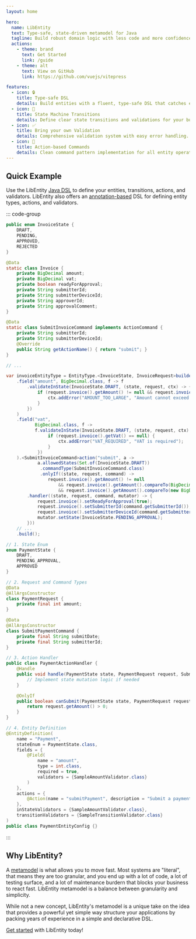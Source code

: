 ```yaml
---
layout: home

hero:
  name: LibEntity
  text: Type-safe, state-driven metamodel for Java
  tagline: Build robust domain logic with less code and more confidence.
  actions:
    - theme: brand
      text: Get Started
      link: /guide
    - theme: alt
      text: View on GitHub
      link: https://github.com/vuejs/vitepress

features:
  - icon: 🔒
    title: Type-safe DSL
    details: Build entities with a fluent, type-safe DSL that catches errors at compile time
  - icon: 🔄
    title: State Machine Transitions
    details: Define clear state transitions and validations for your business entities
  - icon: ✅
    title: Bring your own Validation
    details: Comprehensive validation system with easy error handling. Or use our [Decision](/integrations/decision/) integration.
  - icon: 🎯
    title: Action-based Commands
    details: Clean command pattern implementation for all entity operations
---
```


## Quick Example

Use the LibEntity [Java DSL](/concepts/) to define your entities, transitions, actions, and validators. LibEntity also offers an [annotation-based](/integrations/annotations/) DSL for defining entity types, actions, and validators.


::: code-group

```java [JavaDsl.java]
public enum InvoiceState {
    DRAFT,
    PENDING,
    APPROVED,
    REJECTED
}

@Data
static class Invoice {
    private BigDecimal amount;
    private BigDecimal vat;
    private boolean readyForApproval;
    private String submitterId;
    private String submitterDeviceId;
    private String approverId;
    private String approvalComment;
}

@Data
static class SubmitInvoiceCommand implements ActionCommand {
    private String submitterId;
    private String submitterDeviceId;
    @Override
    public String getActionName() { return "submit"; }
}

// ... 

var invoiceEntityType = EntityType.<InvoiceState, InvoiceRequest>builder("Invoice")
    .field("amount", BigDecimal.class, f -> f
        .validateInState(InvoiceState.DRAFT, (state, request, ctx) -> {
            if (request.invoice().getAmount() != null && request.invoice().getAmount().compareTo(new BigDecimal("10000")) > 0) {
                ctx.addError("AMOUNT_TOO_LARGE", "Amount cannot exceed 10,000");
            }
        })
    )
    .field("vat",
           BigDecimal.class, f -> 
           f.validateInState(InvoiceState.DRAFT, (state, request, ctx) -> {
                if (request.invoice().getVat() == null) {
                    ctx.addError("VAT_REQUIRED", "VAT is required");
                }
            })
    ).<SubmitInvoiceCommand>action("submit", a ->
            a.allowedStates(Set.of(InvoiceState.DRAFT))
             .commandType(SubmitInvoiceCommand.class)
             .onlyIf((state, request, command) ->
                request.invoice().getAmount() != null
                    && request.invoice().getAmount().compareTo(BigDecimal.ZERO) > 0
                    && request.invoice().getAmount().compareTo(new BigDecimal("10000")) <= 0)
        .handler((state, request, command, mutator) -> {
            request.invoice().setReadyForApproval(true);
            request.invoice().setSubmitterId(command.getSubmitterId());
            request.invoice().setSubmitterDeviceId(command.getSubmitterDeviceId());
            mutator.setState(InvoiceState.PENDING_APPROVAL);
        }))
    // ... 
    .build();
```

```java [AnnotationDsl.java]
// 1. State Enum
enum PaymentState {
    DRAFT,
    PENDING_APPROVAL,
    APPROVED
}

// 2. Request and Command Types
@Data
@AllArgsConstructor
class PaymentRequest {
    private final int amount;
}

@Data
@AllArgsConstructor
class SubmitPaymentCommand {
    private final String submitDate;
    private final String submitterId;
}

// 3. Action Handler
public class PaymentActionHandler {
    @Handle
    public void handle(PaymentState state, PaymentRequest request, SubmitPaymentCommand command) {
        // Implement state mutation logic if needed
    }

    @OnlyIf
    public boolean canSubmit(PaymentState state, PaymentRequest request, SubmitPaymentCommand command) {
        return request.getAmount() > 0;
    }
}

// 4. Entity Definition
@EntityDefinition(
    name = "Payment",
    stateEnum = PaymentState.class,
    fields = {
        @Field(
            name = "amount",
            type = int.class,
            required = true,
            validators = {SampleAmountValidator.class}
        )
    },
    actions = {
        @Action(name = "submitPayment", description = "Submit a payment", handler = PaymentActionHandler.class, command = SubmitPaymentCommand.class)
    },
    inStateValidators = {SampleAmountValidator.class},
    transitionValidators = {SampleTransitionValidator.class}
)
public class PaymentEntityConfig {}
```

:::
## Why LibEntity?

A [metamodel](https://en.wikipedia.org/wiki/Metamodeling) is what allows you to move fast. Most systems are "literal", that means they are too granular, and you end up with a lot of code, a lot of testing surface, and a lot of maintenance burdern that blocks your business to react fast. LibEntity metamodel is a balance between granularity and simplicity.

While not a new concept, LibEntity's metamodel is a unique take on the idea that provides a powerful yet simple way structure your applications by packing years of experience in a simple and declarative DSL.

[Get started](/guide) with LibEntity today!

